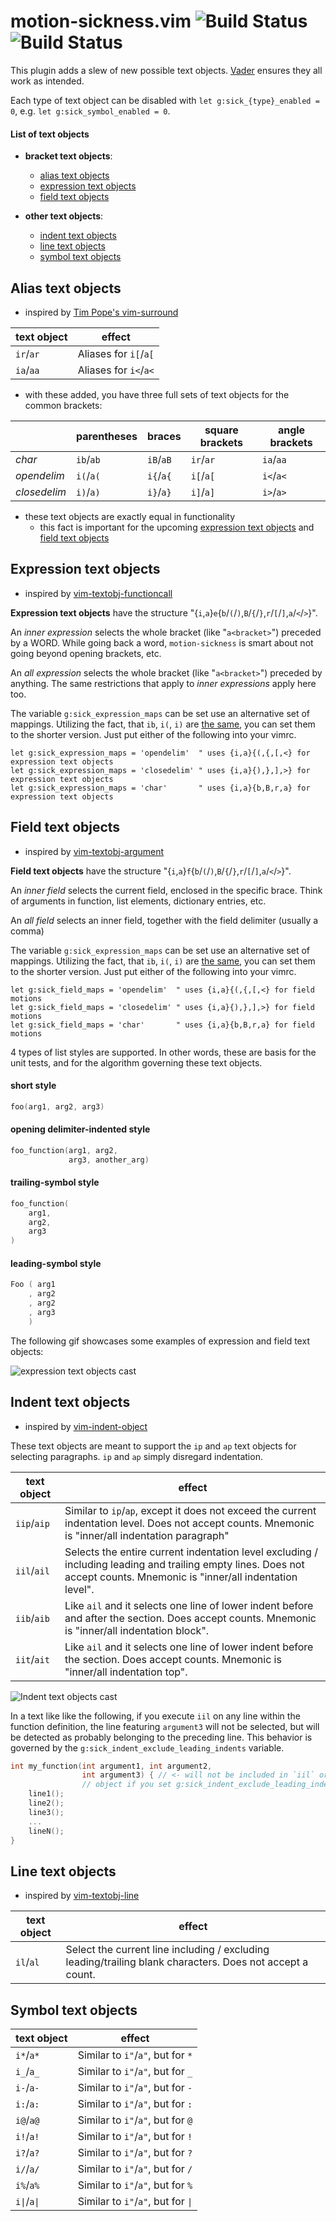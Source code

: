 # motion-sickness.vim ![Build Status](https://travis-ci.org/hgiesel/vim-motion-sickness.svg?branch=master) ![Build Status](https://travis-ci.org/hgiesel/vim-motion-sickness.svg?branch=devel)

This plugin adds a slew of new possible text objects. [Vader](https://github.com/junegunn/vader.vim)
ensures they all work as intended.

Each type of text object can be disabled with `let g:sick_{type}_enabled = 0`, e.g. `let g:sick_symbol_enabled = 0`.

#### List of text objects

* **bracket text objects**:
  * [alias text objects](#alias-text-objects)
  * [expression text objects](#expression-text-objects)
  * [field text objects](#field-text-objects)

* **other text objects**:
  * [indent text objects](#indent-text-objects)
  * [line text objects](#line-text-objects)
  * [symbol text objects](#symbol-text-objects)

## Alias text objects

* inspired by [Tim Pope's vim-surround](https://github.com/tpope/vim-surround)

| text object  | effect                |
|--------------|-----------------------|
| `ir`/`ar`    | Aliases for `i[`/`a[` |
| `ia`/`aa`    | Aliases for `i<`/`a<` |

* with these added, you have three full sets of text objects for the common brackets:

|              |  parentheses | braces    | square brackets | angle brackets |
|--------------|--------------|-----------|-----------------|----------------|
| *char*       | `ib`/`ab`    | `iB`/`aB` | `ir`/`ar`       | `ia`/`aa`      |
| *opendelim*  | `i(`/`a(`    | `i{`/`a{` | `i[`/`a[`       | `i<`/`a<`      |
| *closedelim* | `i)`/`a)`    | `i}`/`a}` | `i]`/`a]`       | `i>`/`a>`      |

* these text objects are exactly equal in functionality
  * this fact is important for the upcoming [expression text objects](#expression-text-objects) and [field text objects](#field-text-objects)

## Expression text objects

* inspired by [vim-textobj-functioncall](https://github.com/machakann/vim-textobj-functioncall)

**Expression text objects** have the structure "{`i`,`a`}`e`{`b`/`(`/`)`,`B`/`{`/`}`,`r`/`[`/`]`,`a`/`<`/`>`}".

An *inner expression* selects the whole bracket (like "`a<bracket>`") preceded by a WORD.
While going back a word, `motion-sickness` is smart about not going beyond opening brackets, etc. 

An *all expression* selects the whole bracket (like "`a<bracket>`") preceded by anything.
The same restrictions that apply to *inner expressions* apply here too.

The variable `g:sick_expression_maps` can be set use an alternative set of mappings.
Utilizing the fact, that `ib`, `i(`, `i)` are [the same](#alias-text-objects), you can set
them to the shorter version. Just put either of the following into your vimrc.

```vim
let g:sick_expression_maps = 'opendelim'  " uses {i,a}{(,{,[,<} for expression text objects
let g:sick_expression_maps = 'closedelim' " uses {i,a}{),},],>} for expression text objects
let g:sick_expression_maps = 'char'       " uses {i,a}{b,B,r,a} for expression text objects
```

## Field text objects

* inspired by [vim-textobj-argument](https://github.com/gaving/vim-textobj-argument)

**Field text objects** have the structure "{`i`,`a`}`f`{`b`/`(`/`)`,`B`/`{`/`}`,`r`/`[`/`]`,`a`/`<`/`>`}".

An *inner field* selects the current field, enclosed in the specific brace. Think of
arguments in function, list elements, dictionary entries, etc.

An *all field* selects an inner field, together with the field delimiter (usually a comma)

The variable `g:sick_expression_maps` can be set use an alternative set of mappings.
Utilizing the fact, that `ib`, `i(`, `i)` are [the same](#alias-text-objects), you can set
them to the shorter version. Just put either of the following into your vimrc.

```vim
let g:sick_field_maps = 'opendelim'  " uses {i,a}{(,{,[,<} for field motions
let g:sick_field_maps = 'closedelim' " uses {i,a}{),},],>} for field motions
let g:sick_field_maps = 'char'       " uses {i,a}{b,B,r,a} for field motions
```

4 types of list styles are supported.
In other words, these are basis for the unit tests, and for the algorithm governing
these text objects.

#### short style

```c
foo(arg1, arg2, arg3)
```

#### opening delimiter-indented style

```c
foo_function(arg1, arg2,
             arg3, another_arg)
```

#### trailing-symbol style

```c
foo_function(
    arg1,
    arg2,
    arg3
)
```

#### leading-symbol style

```c
Foo ( arg1
    , arg2
    , arg2
    , arg3
    )
```

The following gif showcases some examples of expression and field text objects:

![expression text objects cast](https://media.giphy.com/media/dApCdA2gycwomwrIGO/giphy.gif)

## Indent text objects

* inspired by [vim-indent-object](https://github.com/michaeljsmith/vim-indent-object)

These text objects are meant to support the `ip` and `ap` text objects for selecting
paragraphs. `ip` and `ap` simply disregard indentation.

| text object | effect                                        |
|-------------|-----------------------------------------------|
| `iip`/`aip` | Similar to `ip`/`ap`, except it does not exceed the current indentation level. Does not accept counts. Mnemonic is "inner/all indentation paragraph"|
| `iil`/`ail` | Selects the entire current indentation level excluding / including leading and trailing empty lines. Does not accept counts. Mnemonic is "inner/all indentation level".|
| `iib`/`aib` | Like `ail` and it selects one line of lower indent before and after the section. Does accept counts. Mnemonic is "inner/all indentation block". |
| `iit`/`ait` | Like `ail` and it selects one line of lower indent before the section. Does accept counts. Mnemonic is "inner/all indentation top". |

![Indent text objects cast](https://media.giphy.com/media/hSEh6Plw8e40MhPf2e/giphy.gif)

In a text like like the following, if you execute `iil` on any line within the
function definition, the line featuring `argument3` will not be selected, but will
be detected as probably belonging to the preceding line. This behavior is governed by
the `g:sick_indent_exclude_leading_indents` variable.

```c
int my_function(int argument1, int argument2,
                int argument3) { // <- will not be included in `iil` or `ail` text
                // object if you set g:sick_indent_exclude_leading_indents to 0
    line1();
    line2();
    line3();
    ...
    lineN();
}
```

## Line text objects

* inspired by [vim-textobj-line](https://github.com/kana/vim-textobj-line)

| text object  | effect                             |
|--------------|------------------------------------|
| `il`/`al`    | Select the current line including / excluding leading/trailing blank characters. Does not accept a count. |

## Symbol text objects

| text object  | effect                             |
|--------------|------------------------------------|
| `i*`/`a*`    | Similar to `i"`/`a"`, but for `*`  |
| `i_`/`a_`    | Similar to `i"`/`a"`, but for `_`  |
| `i-`/`a-`    | Similar to `i"`/`a"`, but for `-`  |
| `i:`/`a:`    | Similar to `i"`/`a"`, but for `:`  |
| `i@`/`a@`    | Similar to `i"`/`a"`, but for `@`  |
| `i!`/`a!`    | Similar to `i"`/`a"`, but for `!`  |
| `i?`/`a?`    | Similar to `i"`/`a"`, but for `?`  |
| `i/`/`a/`    | Similar to `i"`/`a"`, but for `/`  |
| `i%`/`a%`    | Similar to `i"`/`a"`, but for `%`  |
| `i\|`/`a\|`  | Similar to `i"`/`a"`, but for `\|` |
